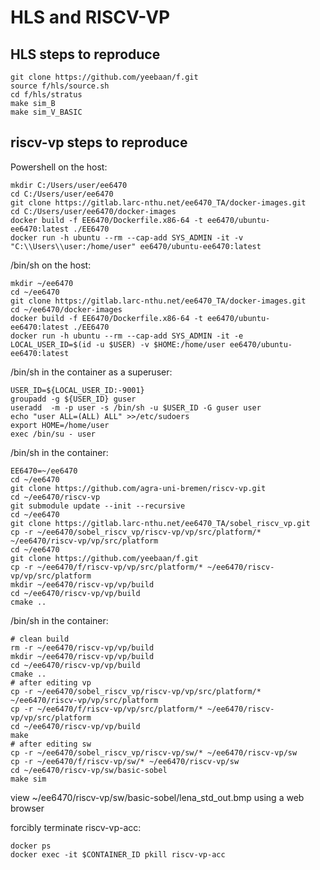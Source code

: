 # HLS and RISCV-VP

## HLS steps to reproduce

```shell
git clone https://github.com/yeebaan/f.git
source f/hls/source.sh
cd f/hls/stratus
make sim_B
make sim_V_BASIC
```

## riscv-vp steps to reproduce

Powershell on the host:

```shell
mkdir C:/Users/user/ee6470
cd C:/Users/user/ee6470
git clone https://gitlab.larc-nthu.net/ee6470_TA/docker-images.git
cd C:/Users/user/ee6470/docker-images
docker build -f EE6470/Dockerfile.x86-64 -t ee6470/ubuntu-ee6470:latest ./EE6470
docker run -h ubuntu --rm --cap-add SYS_ADMIN -it -v "C:\\Users\\user:/home/user" ee6470/ubuntu-ee6470:latest
```

/bin/sh on the host:

```shell
mkdir ~/ee6470
cd ~/ee6470
git clone https://gitlab.larc-nthu.net/ee6470_TA/docker-images.git
cd ~/ee6470/docker-images
docker build -f EE6470/Dockerfile.x86-64 -t ee6470/ubuntu-ee6470:latest ./EE6470
docker run -h ubuntu --rm --cap-add SYS_ADMIN -it -e LOCAL_USER_ID=$(id -u $USER) -v $HOME:/home/user ee6470/ubuntu-ee6470:latest
```

/bin/sh in the container as a superuser:

```shell
USER_ID=${LOCAL_USER_ID:-9001}
groupadd -g ${USER_ID} guser
useradd  -m -p user -s /bin/sh -u $USER_ID -G guser user
echo "user ALL=(ALL) ALL" >>/etc/sudoers
export HOME=/home/user
exec /bin/su - user
```

/bin/sh in the container:

```shell
EE6470=~/ee6470
cd ~/ee6470
git clone https://github.com/agra-uni-bremen/riscv-vp.git
cd ~/ee6470/riscv-vp
git submodule update --init --recursive
cd ~/ee6470
git clone https://gitlab.larc-nthu.net/ee6470_TA/sobel_riscv_vp.git
cp -r ~/ee6470/sobel_riscv_vp/riscv-vp/vp/src/platform/* ~/ee6470/riscv-vp/vp/src/platform
cd ~/ee6470
git clone https://github.com/yeebaan/f.git
cp -r ~/ee6470/f/riscv-vp/vp/src/platform/* ~/ee6470/riscv-vp/vp/src/platform
mkdir ~/ee6470/riscv-vp/vp/build
cd ~/ee6470/riscv-vp/vp/build
cmake ..
```

/bin/sh in the container:

```shell
# clean build
rm -r ~/ee6470/riscv-vp/vp/build
mkdir ~/ee6470/riscv-vp/vp/build
cd ~/ee6470/riscv-vp/vp/build
cmake ..
# after editing vp
cp -r ~/ee6470/sobel_riscv_vp/riscv-vp/vp/src/platform/* ~/ee6470/riscv-vp/vp/src/platform
cp -r ~/ee6470/f/riscv-vp/vp/src/platform/* ~/ee6470/riscv-vp/vp/src/platform
cd ~/ee6470/riscv-vp/vp/build
make
# after editing sw
cp -r ~/ee6470/sobel_riscv_vp/riscv-vp/sw/* ~/ee6470/riscv-vp/sw
cp -r ~/ee6470/f/riscv-vp/sw/* ~/ee6470/riscv-vp/sw
cd ~/ee6470/riscv-vp/sw/basic-sobel
make sim
```

view ~/ee6470/riscv-vp/sw/basic-sobel/lena_std_out.bmp using a web browser

forcibly terminate riscv-vp-acc:

```shell
docker ps
docker exec -it $CONTAINER_ID pkill riscv-vp-acc
```

